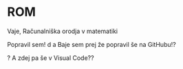 # ROM
Vaje, Računalniška orodja v matematiki

Popravil sem!
d
a
Baje sem prej že popravil še na GitHubu!?
 
 
?
A zdej pa še v Visual Code??
